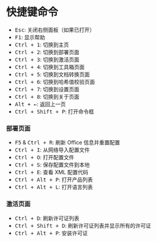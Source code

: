 # 快捷键命令

- <kbd>Esc</kbd>: 关闭右侧面板（如果已打开）
- <kbd>F1</kbd>: 显示帮助
- <kbd>Ctrl + 1</kbd>: 切换到主页
- <kbd>Ctrl + 2</kbd>: 切换到部署页面
- <kbd>Ctrl + 3</kbd>: 切换到激活页面
- <kbd>Ctrl + 4</kbd>: 切换到工具箱页面
- <kbd>Ctrl + 5</kbd>: 切换到文档转换页面
- <kbd>Ctrl + 6</kbd>: 切换到哈希值校验页面
- <kbd>Ctrl + 7</kbd>: 切换到设置页面
- <kbd>Ctrl + 8</kbd>: 切换到关于页面
- <kbd>Alt + ←</kbd>: 返回上一页
- <kbd>Ctrl + Shift + P</kbd>: 打开命令框

### 部署页面

- <kbd>F5</kbd> & <kbd>Ctrl + R</kbd>: 刷新 Office 信息并重置配置
- <kbd>Ctrl + I</kbd>: 从网络导入配置文件
- <kbd>Ctrl + O</kbd>: 打开配置文件
- <kbd>Ctrl + S</kbd>: 保存配置文件到本地
- <kbd>Ctrl + E</kbd>: 查看 XML 配置代码
- <kbd>Ctrl + Alt + P</kbd>: 打开产品列表
- <kbd>Ctrl + Alt + L</kbd>: 打开语言列表

### 激活页面

- <kbd>Ctrl + D</kbd>: 刷新许可证列表
- <kbd>Ctrl + Shift + D</kbd>: 刷新许可证列表并显示所有的许可证
- <kbd>Ctrl + Alt + P</kbd>: 安装许可证
